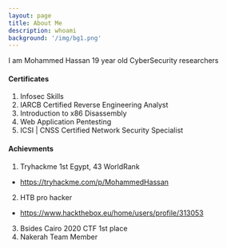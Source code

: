 ```yaml
---
layout: page
title: About Me
description: whoami
background: '/img/bg1.png'
---
```


I am Mohammed Hassan 19 year old CyberSecurity researchers

#### Certificates
1. Infosec Skills
  1. IARCB Certified Reverse Engineering Analyst 
  2. Introduction to x86 Disassembly
  3. Web Application Pentesting
2. ICSI | CNSS Certified Network Security Specialist

#### Achievments
1. Tryhackme 1st Egypt, 43 WorldRank
  * https://tryhackme.com/p/MohammedHassan
2. HTB pro hacker
  * https://www.hackthebox.eu/home/users/profile/313053
3. Bsides Cairo 2020 CTF 1st place
4. Nakerah Team Member

